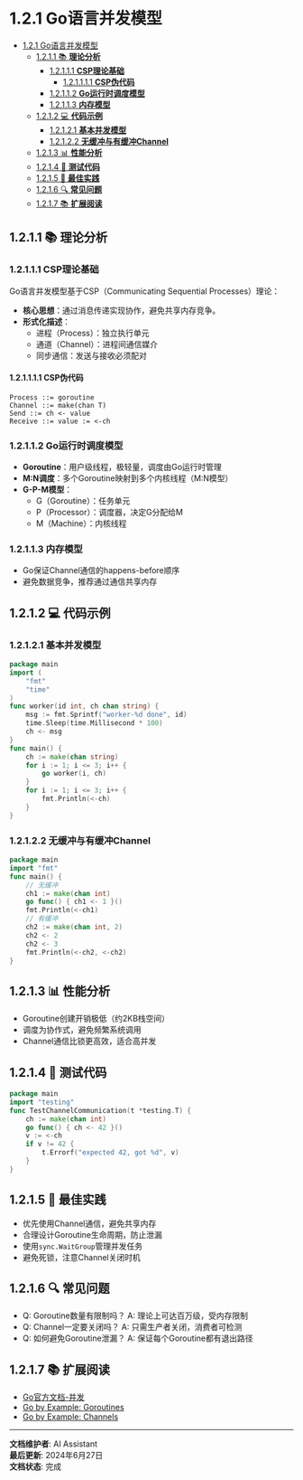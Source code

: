 # 1.2.1 Go语言并发模型

<!-- TOC START -->
- [1.2.1 Go语言并发模型](#go语言并发模型)
  - [1.2.1.1 📚 **理论分析**](#📚-**理论分析**)
    - [1.2.1.1.1 **CSP理论基础**](#**csp理论基础**)
      - [1.2.1.1.1.1 **CSP伪代码**](#**csp伪代码**)
    - [1.2.1.1.2 **Go运行时调度模型**](#**go运行时调度模型**)
    - [1.2.1.1.3 **内存模型**](#**内存模型**)
  - [1.2.1.2 💻 **代码示例**](#💻-**代码示例**)
    - [1.2.1.2.1 **基本并发模型**](#**基本并发模型**)
    - [1.2.1.2.2 **无缓冲与有缓冲Channel**](#**无缓冲与有缓冲channel**)
  - [1.2.1.3 📊 **性能分析**](#📊-**性能分析**)
  - [1.2.1.4 🧪 **测试代码**](#🧪-**测试代码**)
  - [1.2.1.5 🎯 **最佳实践**](#🎯-**最佳实践**)
  - [1.2.1.6 🔍 **常见问题**](#🔍-**常见问题**)
  - [1.2.1.7 📚 **扩展阅读**](#📚-**扩展阅读**)
<!-- TOC END -->














## 1.2.1.1 📚 **理论分析**

### 1.2.1.1.1 **CSP理论基础**

Go语言并发模型基于CSP（Communicating Sequential Processes）理论：

- **核心思想**：通过消息传递实现协作，避免共享内存竞争。
- **形式化描述**：
  - 进程（Process）：独立执行单元
  - 通道（Channel）：进程间通信媒介
  - 同步通信：发送与接收必须配对

#### 1.2.1.1.1.1 **CSP伪代码**

```text
Process ::= goroutine
Channel ::= make(chan T)
Send ::= ch <- value
Receive ::= value := <-ch
```

### 1.2.1.1.2 **Go运行时调度模型**

- **Goroutine**：用户级线程，极轻量，调度由Go运行时管理
- **M:N调度**：多个Goroutine映射到多个内核线程（M:N模型）
- **G-P-M模型**：
  - G（Goroutine）：任务单元
  - P（Processor）：调度器，决定G分配给M
  - M（Machine）：内核线程

### 1.2.1.1.3 **内存模型**

- Go保证Channel通信的happens-before顺序
- 避免数据竞争，推荐通过通信共享内存

## 1.2.1.2 💻 **代码示例**

### 1.2.1.2.1 **基本并发模型**

```go
package main
import (
    "fmt"
    "time"
)
func worker(id int, ch chan string) {
    msg := fmt.Sprintf("worker-%d done", id)
    time.Sleep(time.Millisecond * 100)
    ch <- msg
}
func main() {
    ch := make(chan string)
    for i := 1; i <= 3; i++ {
        go worker(i, ch)
    }
    for i := 1; i <= 3; i++ {
        fmt.Println(<-ch)
    }
}
```

### 1.2.1.2.2 **无缓冲与有缓冲Channel**

```go
package main
import "fmt"
func main() {
    // 无缓冲
    ch1 := make(chan int)
    go func() { ch1 <- 1 }()
    fmt.Println(<-ch1)
    // 有缓冲
    ch2 := make(chan int, 2)
    ch2 <- 2
    ch2 <- 3
    fmt.Println(<-ch2, <-ch2)
}
```

## 1.2.1.3 📊 **性能分析**

- Goroutine创建开销极低（约2KB栈空间）
- 调度为协作式，避免频繁系统调用
- Channel通信比锁更高效，适合高并发

## 1.2.1.4 🧪 **测试代码**

```go
package main
import "testing"
func TestChannelCommunication(t *testing.T) {
    ch := make(chan int)
    go func() { ch <- 42 }()
    v := <-ch
    if v != 42 {
        t.Errorf("expected 42, got %d", v)
    }
}
```

## 1.2.1.5 🎯 **最佳实践**

- 优先使用Channel通信，避免共享内存
- 合理设计Goroutine生命周期，防止泄漏
- 使用`sync.WaitGroup`管理并发任务
- 避免死锁，注意Channel关闭时机

## 1.2.1.6 🔍 **常见问题**

- Q: Goroutine数量有限制吗？
  A: 理论上可达百万级，受内存限制
- Q: Channel一定要关闭吗？
  A: 只需生产者关闭，消费者可检测
- Q: 如何避免Goroutine泄漏？
  A: 保证每个Goroutine都有退出路径

## 1.2.1.7 📚 **扩展阅读**

- [Go官方文档-并发](https://golang.org/doc/effective_go.html#concurrency)
- [Go by Example: Goroutines](https://gobyexample.com/goroutines)
- [Go by Example: Channels](https://gobyexample.com/channels)

---

**文档维护者**: AI Assistant  
**最后更新**: 2024年6月27日  
**文档状态**: 完成

